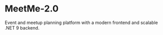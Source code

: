 # MeetMe-2.0
Event and meetup planning platform with a modern frontend and scalable .NET 9 backend.
